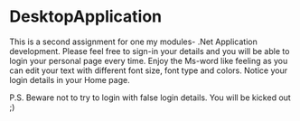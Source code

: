 # DesktopApplication

This is a second assignment for one my modules- .Net Application development. 
Please feel free to sign-in your details and you will be able to login your personal page every time. 
Enjoy the Ms-word like feeling as you can edit your text with different font size, font type and colors. 
Notice your login details in your Home page. 

P.S. Beware not to try to login with false login details. You will be kicked out ;) 
